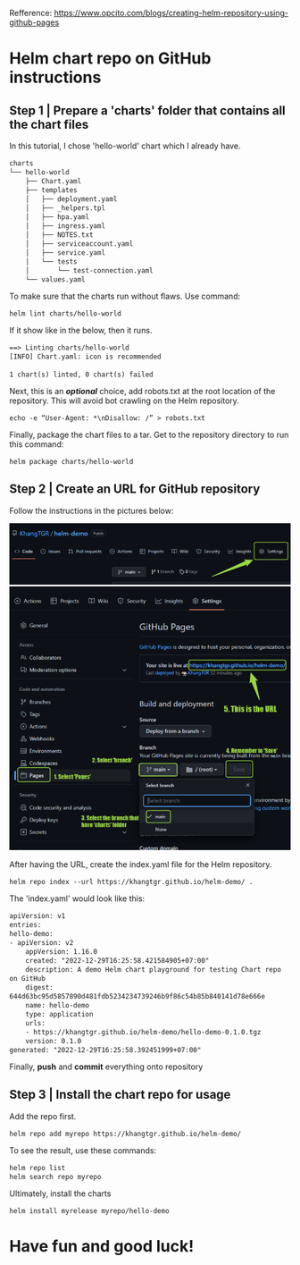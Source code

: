 
Refference: https://www.opcito.com/blogs/creating-helm-repository-using-github-pages

# Helm chart repo on GitHub instructions
## Step 1 | Prepare a 'charts' folder that contains all the chart files
In this tutorial, I chose 'hello-world' chart which I already have. 

    charts
    └── hello-world
        ├── Chart.yaml
        ├── templates
        │   ├── deployment.yaml
        │   ├── _helpers.tpl
        │   ├── hpa.yaml
        │   ├── ingress.yaml
        │   ├── NOTES.txt
        │   ├── serviceaccount.yaml
        │   ├── service.yaml
        │   └── tests
        │       └── test-connection.yaml
        └── values.yaml

To make sure that the charts run without flaws. Use command:

    helm lint charts/hello-world

If it show like in the below, then it runs.

    ==> Linting charts/hello-world
    [INFO] Chart.yaml: icon is recommended

    1 chart(s) linted, 0 chart(s) failed

Next, this is an ***optional*** choice, add robots.txt at the root location of the repository. This will avoid bot crawling on the Helm repository. 

    echo -e “User-Agent: *\nDisallow: /” > robots.txt 

Finally, package the chart files to a tar. Get to the repository directory to run this command:

    helm package charts/hello-world

## Step 2 | Create an URL for GitHub repository
Follow the instructions in the pictures below:

![images](images/2022-12-29_16h14_26.png)
![images](images/2022-12-29_16h15_40.png)


After having the URL, create the index.yaml file for the Helm repository.

    helm repo index --url https://khangtgr.github.io/helm-demo/ . 

The 'index.yaml' would look like this:

    apiVersion: v1
    entries:
    hello-demo:
    - apiVersion: v2
        appVersion: 1.16.0
        created: "2022-12-29T16:25:58.421584905+07:00"
        description: A demo Helm chart playground for testing Chart repo on GitHub
        digest: 644d63bc95d5857890d481fdb5234234739246b9f86c54b85b840141d78e666e
        name: hello-demo
        type: application
        urls:
        - https://khangtgr.github.io/helm-demo/hello-demo-0.1.0.tgz
        version: 0.1.0
    generated: "2022-12-29T16:25:58.392451999+07:00"

Finally, **push** and **commit** everything onto repository

## Step 3 | Install the chart repo for usage
Add the repo first.

    helm repo add myrepo https://khangtgr.github.io/helm-demo/

To see the result, use these commands:

    helm repo list
    helm search repo myrepo

Ultimately, install the charts

    helm install myrelease myrepo/hello-demo 

# Have fun and good luck!